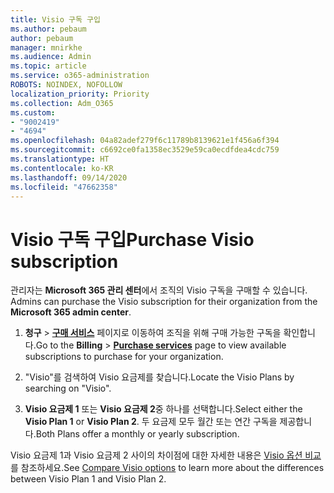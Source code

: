 ```yaml
---
title: Visio 구독 구입
ms.author: pebaum
author: pebaum
manager: mnirkhe
ms.audience: Admin
ms.topic: article
ms.service: o365-administration
ROBOTS: NOINDEX, NOFOLLOW
localization_priority: Priority
ms.collection: Adm_O365
ms.custom:
- "9002419"
- "4694"
ms.openlocfilehash: 04a82adef279f6c11789b8139621e1f456a6f394
ms.sourcegitcommit: c6692ce0fa1358ec3529e59ca0ecdfdea4cdc759
ms.translationtype: HT
ms.contentlocale: ko-KR
ms.lasthandoff: 09/14/2020
ms.locfileid: "47662358"
---
```

# <a name="purchase-visio-subscription"></a><span data-ttu-id="71390-102">Visio 구독 구입</span><span class="sxs-lookup"><span data-stu-id="71390-102">Purchase Visio subscription</span></span>

<span data-ttu-id="71390-103">관리자는 **Microsoft 365 관리 센터**에서 조직의 Visio 구독을 구매할 수 있습니다. </span><span class="sxs-lookup"><span data-stu-id="71390-103">Admins can purchase the Visio subscription for their organization from the **Microsoft 365 admin center**.</span></span>

1. <span data-ttu-id="71390-104">**청구** > **[구매 서비스](https://go.microsoft.com/fwlink/p/?linkid=868433)** 페이지로 이동하여 조직을 위해 구매 가능한 구독을 확인합니다.</span><span class="sxs-lookup"><span data-stu-id="71390-104">Go to the **Billing** > **[Purchase services](https://go.microsoft.com/fwlink/p/?linkid=868433)** page to view available subscriptions to purchase for your organization.</span></span>

2. <span data-ttu-id="71390-105">"Visio"를 검색하여 Visio 요금제를 찾습니다.</span><span class="sxs-lookup"><span data-stu-id="71390-105">Locate the Visio Plans by searching on "Visio".</span></span>

3. <span data-ttu-id="71390-106">**Visio 요금제 1** 또는 **Visio 요금제 2**중 하나를 선택합니다.</span><span class="sxs-lookup"><span data-stu-id="71390-106">Select either the **Visio Plan 1** or **Visio Plan 2**.</span></span> <span data-ttu-id="71390-107">두 요금제 모두 월간 또는 연간 구독을 제공합니다.</span><span class="sxs-lookup"><span data-stu-id="71390-107">Both Plans offer a monthly or yearly subscription.</span></span>

<span data-ttu-id="71390-108">Visio 요금제 1과 Visio 요금제 2 사이의 차이점에 대한 자세한 내용은 [Visio 옵션 비교](https://products.office.com/Visio/microsoft-visio-plans-and-pricing-compare-visio-options)를 참조하세요.</span><span class="sxs-lookup"><span data-stu-id="71390-108">See [Compare Visio options](https://products.office.com/Visio/microsoft-visio-plans-and-pricing-compare-visio-options) to learn more about the differences between Visio Plan 1 and Visio Plan 2.</span></span>
